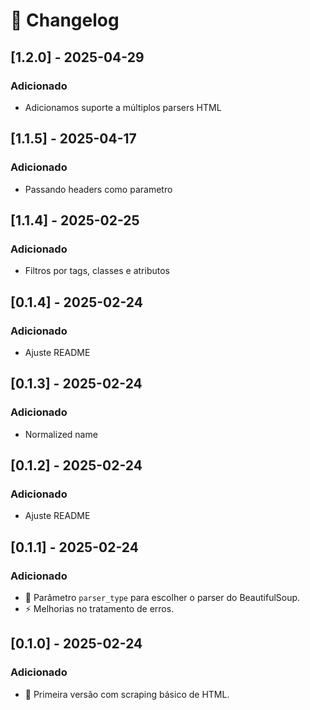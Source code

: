 # 📜 Changelog


## [1.2.0] - 2025-04-29
### Adicionado
- Adicionamos suporte a múltiplos parsers HTML

## [1.1.5] - 2025-04-17
### Adicionado
- Passando headers como parametro

## [1.1.4] - 2025-02-25
### Adicionado
- Filtros por tags, classes e atributos

## [0.1.4] - 2025-02-24
### Adicionado
- Ajuste README

## [0.1.3] - 2025-02-24
### Adicionado
- Normalized name

## [0.1.2] - 2025-02-24
### Adicionado
- Ajuste README

## [0.1.1] - 2025-02-24
### Adicionado
- 🌟 Parâmetro `parser_type` para escolher o parser do BeautifulSoup.
- ⚡ Melhorias no tratamento de erros.

## [0.1.0] - 2025-02-24
### Adicionado
- 🚀 Primeira versão com scraping básico de HTML.
